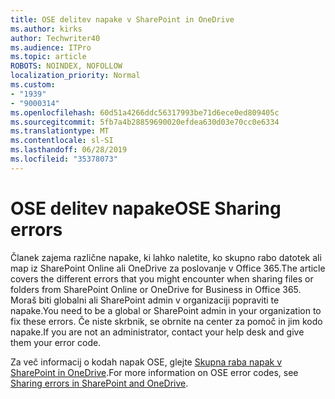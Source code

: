 ```yaml
---
title: OSE delitev napake v SharePoint in OneDrive
ms.author: kirks
author: Techwriter40
ms.audience: ITPro
ms.topic: article
ROBOTS: NOINDEX, NOFOLLOW
localization_priority: Normal
ms.custom:
- "1939"
- "9000314"
ms.openlocfilehash: 60d51a4266ddc56317993be71d6ece0ed809405c
ms.sourcegitcommit: 5fb7a4b28859690020efdea630d03e70cc0e6334
ms.translationtype: MT
ms.contentlocale: sl-SI
ms.lasthandoff: 06/28/2019
ms.locfileid: "35378073"
---
```

# <a name="ose-sharing-errors"></a><span data-ttu-id="22dcb-102">OSE delitev napake</span><span class="sxs-lookup"><span data-stu-id="22dcb-102">OSE Sharing errors</span></span>

<span data-ttu-id="22dcb-103">Članek zajema različne napake, ki lahko naletite, ko skupno rabo datotek ali map iz SharePoint Online ali OneDrive za poslovanje v Office 365.</span><span class="sxs-lookup"><span data-stu-id="22dcb-103">The article covers the different errors that you might encounter when sharing files or folders from SharePoint Online or OneDrive for Business in Office 365.</span></span> <span data-ttu-id="22dcb-104">Moraš biti globalni ali SharePoint admin v organizaciji popraviti te napake.</span><span class="sxs-lookup"><span data-stu-id="22dcb-104">You need to be a global or SharePoint admin in your organization to fix these errors.</span></span> <span data-ttu-id="22dcb-105">Če niste skrbnik, se obrnite na center za pomoč in jim kodo napake.</span><span class="sxs-lookup"><span data-stu-id="22dcb-105">If you are not an administrator, contact your help desk and give them your error code.</span></span>

<span data-ttu-id="22dcb-106">Za več informacij o kodah napak OSE, glejte [Skupna raba napak v SharePoint in OneDrive](https://docs.microsoft.com/sharepoint/sharepoint-onedrive-error-message).</span><span class="sxs-lookup"><span data-stu-id="22dcb-106">For more information on OSE error codes, see [Sharing errors in SharePoint and OneDrive](https://docs.microsoft.com/sharepoint/sharepoint-onedrive-error-message).</span></span>
